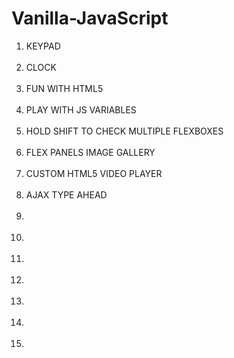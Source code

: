 # Vanilla-JavaScript
<ol>
  <li>KEYPAD<br><img src=""></li>
  <li>CLOCK<br><img src=""></li>
  <li>FUN WITH HTML5<br><img src=""></li>
  <li>PLAY WITH JS VARIABLES<br><img src=""></li>
  <li>HOLD SHIFT TO CHECK MULTIPLE FLEXBOXES<br><img src=""></li>
  <li>FLEX PANELS IMAGE GALLERY<br><img src=""></li>
  <li>CUSTOM HTML5 VIDEO PLAYER<br><img src=""></li>
  <li>AJAX TYPE AHEAD<br><img src=""></li>
  <li><br><img src=""></li>
  <li><br><img src=""></li>
  <li><br><img src=""></li>
  <li><br><img src=""></li>
  <li><br><img src=""></li>
  <li><br><img src=""></li>
  <li><br><img src=""></li>
</ol>

